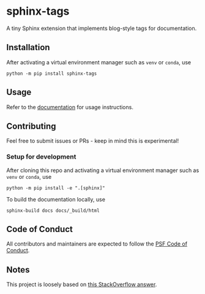 # sphinx-tags

A tiny Sphinx extension that implements blog-style tags for documentation.

## Installation

After activating a virtual environment manager such as `venv` or `conda`, use

```
python -m pip install sphinx-tags
```

## Usage

Refer to the [documentation](https://sphinx-tags.readthedocs.io/en/latest/) for usage instructions.

## Contributing

Feel free to submit issues or PRs - keep in mind this is experimental!

### Setup for development

After cloning this repo and activating a virtual environment manager such as
`venv` or `conda`, use

```
python -m pip install -e ".[sphinx]"
```

To build the documentation locally, use

```
sphinx-build docs docs/_build/html
```

## Code of Conduct

All contributors and maintainers are expected to follow the
[PSF Code of Conduct](https://github.com/psf/community-code-of-conduct).

## Notes

This project is loosely based on [this StackOverflow answer](https://stackoverflow.com/questions/18146107/how-to-add-blog-style-tags-in-restructuredtext-with-sphinx).
